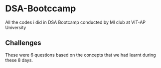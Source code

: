 # DSA-Bootccamp
 All the codes i did in DSA Bootcamp conducted by Ml club at VIT-AP University

## Challenges
These were 6 questions based on the concepts that we had learnt during these 8 days. 